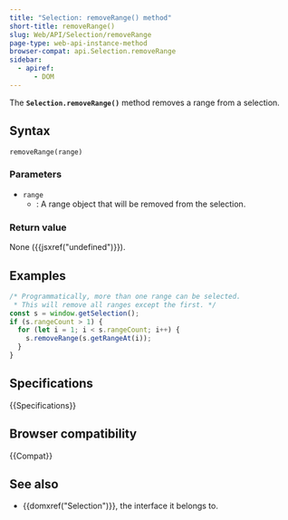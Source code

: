 ```yaml
---
title: "Selection: removeRange() method"
short-title: removeRange()
slug: Web/API/Selection/removeRange
page-type: web-api-instance-method
browser-compat: api.Selection.removeRange
sidebar:
  - apiref:
      - DOM
---
```


The **`Selection.removeRange()`** method removes a range from a
selection.

## Syntax

```js-nolint
removeRange(range)
```

### Parameters

- `range`
  - : A range object that will be removed from the selection.

### Return value

None ({{jsxref("undefined")}}).

## Examples

```js
/* Programmatically, more than one range can be selected.
 * This will remove all ranges except the first. */
const s = window.getSelection();
if (s.rangeCount > 1) {
  for (let i = 1; i < s.rangeCount; i++) {
    s.removeRange(s.getRangeAt(i));
  }
}
```

## Specifications

{{Specifications}}

## Browser compatibility

{{Compat}}

## See also

- {{domxref("Selection")}}, the interface it belongs to.
